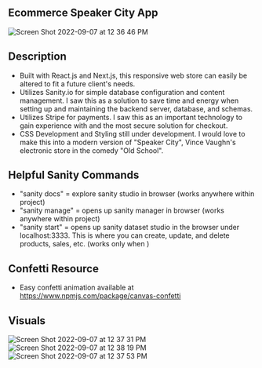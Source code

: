 ## Ecommerce Speaker City App

![Screen Shot 2022-09-07 at 12 36 46 PM](https://user-images.githubusercontent.com/24683662/188943642-731aa4a6-57d2-4146-9d61-ef334533883b.png)

## Description
- Built with React.js and Next.js, this responsive web store can easily be altered to fit a future client's needs.
- Utilizes Sanity.io for simple database configuration and content management.  I saw this as a solution to save time and energy when setting up and maintaining the backend server, database, and schemas.
- Utilizes Stripe for payments.  I saw this as an important technology to gain experience with and the most secure solution for checkout.
- CSS Development and Styling still under development. I would love to make this into a modern version of "Speaker City", Vince Vaughn's electronic store in the comedy "Old School". 

## Helpful Sanity Commands
- "sanity docs" = explore sanity studio in browser (works anywhere within project)
- "sanity manage" = opens up sanity manager in browser (works anywhere within project)
- "sanity start" = opens up sanity dataset studio in the browser under localhost:3333.  This is where you can create, update, and delete products, sales, etc. (works only when )

## Confetti Resource
- Easy confetti animation available at https://www.npmjs.com/package/canvas-confetti

## Visuals
![Screen Shot 2022-09-07 at 12 37 31 PM](https://user-images.githubusercontent.com/24683662/188943495-9ebc3097-1cdf-4024-97a5-c32ce14aa19f.png)
![Screen Shot 2022-09-07 at 12 38 19 PM](https://user-images.githubusercontent.com/24683662/188943497-eb539a82-86b5-420a-b294-08a639bd96c5.png)
![Screen Shot 2022-09-07 at 12 37 53 PM](https://user-images.githubusercontent.com/24683662/188943498-960c7ebc-80b6-44bb-806b-3f6d626ff3d6.png)
